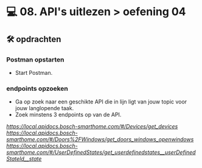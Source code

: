 # 💻 08. API's uitlezen > oefening 04

## 🛠️ opdrachten

### Postman opstarten

 - Start Postman.

### endpoints opzoeken

 - Ga op zoek naar een geschikte API die in lijn ligt van jouw topic voor jouw langlopende taak.
 - Zoek minstens 3 endpoints op van de API.

 *https://local.apidocs.bosch-smarthome.com/#/Devices/get_devices
 https://local.apidocs.bosch-smarthome.com/#/Doors%2FWindows/get_doors_windows_openwindows
 https://local.apidocs.bosch-smarthome.com/#/UserDefinedStates/get_userdefinedstates__userDefinedStateId__state*